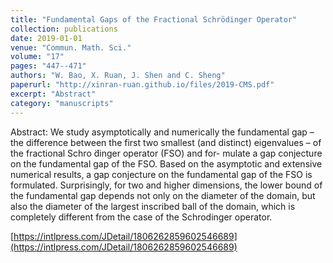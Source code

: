 ```yaml
---
title: "Fundamental Gaps of the Fractional Schrödinger Operator"
collection: publications
date: 2019-01-01
venue: "Commun. Math. Sci."
volume: "17"
pages: "447--471"
authors: "W. Bao, X. Ruan, J. Shen and C. Sheng"
paperurl: "http://xinran-ruan.github.io/files/2019-CMS.pdf"
excerpt: "Abstract"
category: "manuscripts"
---
```

Abstract: We study asymptotically and numerically the fundamental gap – the difference between the first two smallest (and distinct) eigenvalues – of the fractional Schro ̈dinger operator (FSO) and for- mulate a gap conjecture on the fundamental gap of the FSO. Based on the asymptotic and extensive numerical results, a gap conjecture on the fundamental gap of the FSO is formulated. Surprisingly, for two and higher dimensions, the lower bound of the fundamental gap depends not only on the diameter of the domain, but also the diameter of the largest inscribed ball of the domain, which is completely different from the case of the Schrodinger operator.

[https://intlpress.com/JDetail/1806262859602546689](https://intlpress.com/JDetail/1806262859602546689)